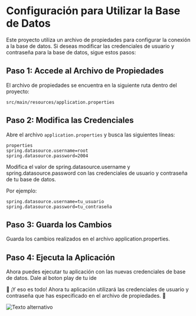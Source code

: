 # Configuración para Utilizar la Base de Datos

Este proyecto utiliza un archivo de propiedades para configurar la conexión a la base de datos. Si deseas modificar las credenciales de usuario y contraseña para la base de datos, sigue estos pasos:

## Paso 1: Accede al Archivo de Propiedades

El archivo de propiedades se encuentra en la siguiente ruta dentro del proyecto:

```
src/main/resources/application.properties
```

## Paso 2: Modifica las Credenciales

Abre el archivo `application.properties` y busca las siguientes líneas:

```
properties
spring.datasource.username=root
spring.datasource.password=2004
```

Modifica el valor de spring.datasource.username y spring.datasource.password con las credenciales de usuario y contraseña de tu base de datos.

Por ejemplo:
```
spring.datasource.username=tu_usuario
spring.datasource.password=tu_contraseña
```


## Paso 3: Guarda los Cambios
Guarda los cambios realizados en el archivo application.properties.

## Paso 4: Ejecuta la Aplicación
Ahora puedes ejecutar tu aplicación con las nuevas credenciales de base de datos.
Dale al boton play de tu ide

🚀 ¡Y eso es todo! Ahora tu aplicación utilizará las credenciales de usuario y contraseña que has especificado en el archivo de propiedades. 🚀

![Texto alternativo](https://media3.giphy.com/media/v1.Y2lkPTc5MGI3NjExaDYzZms2YzFia3lhMnJ3cTVkZDk2aXJmOWYwNnRtbGY4bDV2bjcyOCZlcD12MV9pbnRlcm5hbF9naWZfYnlfaWQmY3Q9Zw/Oo8Ly1JXZjrqm54qK4/giphy.gif)


